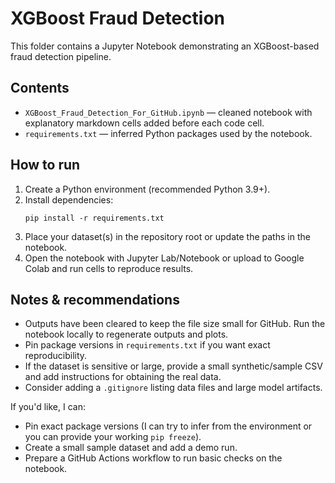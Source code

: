 # XGBoost Fraud Detection

This folder contains a Jupyter Notebook demonstrating an XGBoost-based fraud detection pipeline.

## Contents
- `XGBoost_Fraud_Detection_For_GitHub.ipynb` — cleaned notebook with explanatory markdown cells added before each code cell.
- `requirements.txt` — inferred Python packages used by the notebook.

## How to run
1. Create a Python environment (recommended Python 3.9+).
2. Install dependencies:
   ```
   pip install -r requirements.txt
   ```
3. Place your dataset(s) in the repository root or update the paths in the notebook.
4. Open the notebook with Jupyter Lab/Notebook or upload to Google Colab and run cells to reproduce results.

## Notes & recommendations
- Outputs have been cleared to keep the file size small for GitHub. Run the notebook locally to regenerate outputs and plots.
- Pin package versions in `requirements.txt` if you want exact reproducibility.
- If the dataset is sensitive or large, provide a small synthetic/sample CSV and add instructions for obtaining the real data.
- Consider adding a `.gitignore` listing data files and large model artifacts.

If you'd like, I can:
- Pin exact package versions (I can try to infer from the environment or you can provide your working `pip freeze`).
- Create a small sample dataset and add a demo run.
- Prepare a GitHub Actions workflow to run basic checks on the notebook.
